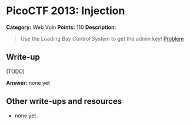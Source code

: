 # PicoCTF 2013: Injection

**Category:** Web Vuln
**Points:** 110
**Description:**

> Use the Loading Bay Control System to get the admin key! [Problem](https://2013.picoctf.com/problems/injection/)

## Write-up

(TODO)

**Answer:** none yet

## Other write-ups and resources

* none yet
